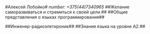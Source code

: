 #Алексей Лобойко#
*number: +375(44)7340965*
##Желание саморазвиваться и стремиться к своей цели.##
##Общие представления о языкаx программирования##


##Инженер-радиоэлеткроник##
##Знания языка на уровне A2.##

